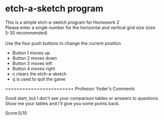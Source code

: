 # etch-a-sketch program
This is a simple etch-a-sketch program for Homework 2 <br />
Please enter a single number for the horizontal and vertical grid size (size 5-30 recommended) <br />
<br />
Use the four push buttons to change the current position <br />
   -   Button 1 moves up <br />
   -   Button 2 moves down <br />
   -   Button 3 moves left <br />
   -   Button 4 moves right <br />
   -   c clears the etch-a-sketch <br />
   -   q is used to quit the game <br />


========================
Professor Yoder's Comments

Good start, but I don't see your comparison tables or answers to questions.
Show me your tables and I'll give you some points back.

Score:5/10
